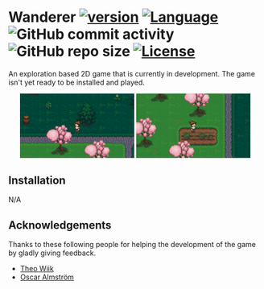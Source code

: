 # Wanderer [![version](https://img.shields.io/badge/version-0.1.0-blue.svg)](https://semver.org) [![Language](https://img.shields.io/badge/C%2B%2B-17-blue.svg)](https://en.wikipedia.org/wiki/C%2B%2B#Standardization) ![GitHub commit activity](https://img.shields.io/github/commit-activity/m/albin-johansson/Wanderer) ![GitHub repo size](https://img.shields.io/github/repo-size/albin-johansson/Wanderer) [![License](https://img.shields.io/badge/license-MIT-blue.svg)](https://opensource.org/licenses/MIT)

An exploration based 2D game that is currently in development. The game isn't yet ready to be installed and played.

<p align="middle">
  <img src="meta/screenshot_trees.png" width="45%" />
  <img src="meta/screenshot_plants.png" width="45%"/> 
</p>

## Installation

N/A

## Acknowledgements

Thanks to these following people for helping the development of the game by gladly giving feedback.

- [Theo Wiik](https://github.com/theowiik)
- [Oscar Almström](https://github.com/oscaralmstrom)